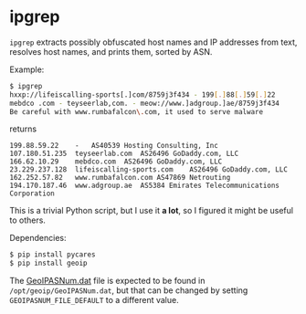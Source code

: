 ipgrep
======

`ipgrep` extracts possibly obfuscated host names and IP addresses from text,
resolves host names, and prints them, sorted by ASN.

Example:

```bash
$ ipgrep
hxxp://lifeiscalling-sports[.]com/8759j3f434 - 199[.]88[.]59[.]22
mebdco .com - teyseerlab,com. - meow://www.]adgroup.]ae/8759j3f434
Be careful with www.rumbafalcon\.com, it used to serve malware
```
returns
```csv
199.88.59.22	-	AS40539 Hosting Consulting, Inc
107.180.51.235	teyseerlab.com	AS26496 GoDaddy.com, LLC
166.62.10.29	mebdco.com	AS26496 GoDaddy.com, LLC
23.229.237.128	lifeiscalling-sports.com	AS26496 GoDaddy.com, LLC
162.252.57.82	www.rumbafalcon.com	AS47869 Netrouting
194.170.187.46	www.adgroup.ae	AS5384 Emirates Telecommunications Corporation
```

This is a trivial Python script, but I use it **a lot**, so I figured it might
be useful to others.

Dependencies:
```bash
$ pip install pycares
$ pip install geoip
```

The [GeoIPASNum.dat](http://download.maxmind.com/download/geoip/database/asnum/GeoIPASNum.dat.gz)
file is expected to be found in `/opt/geoip/GeoIPASNum.dat`, but that can be
changed by setting `GEOIPASNUM_FILE_DEFAULT` to a different value.
